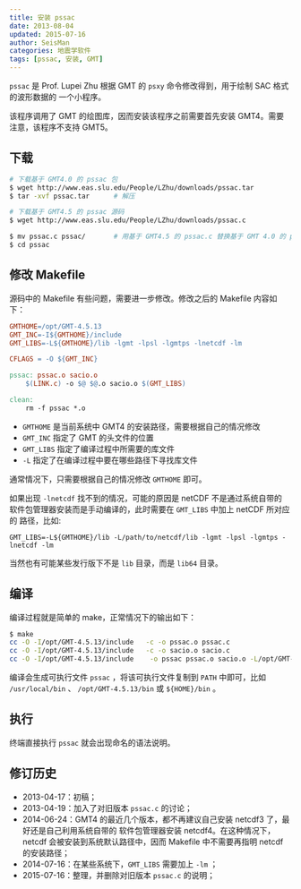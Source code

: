```yaml
---
title: 安装 pssac
date: 2013-08-04
updated: 2015-07-16
author: SeisMan
categories: 地震学软件
tags: [pssac, 安装, GMT]
---
```


`pssac` 是 Prof. Lupei Zhu 根据 GMT 的 `psxy` 命令修改得到，用于绘制 SAC 格式的波形数据的
一个小程序。

该程序调用了 GMT 的绘图库，因而安装该程序之前需要首先安装 GMT4。需要注意，该程序不支持 GMT5。

<!--more-->

## 下载

``` bash
# 下载基于 GMT4.0 的 pssac 包
$ wget http://www.eas.slu.edu/People/LZhu/downloads/pssac.tar
$ tar -xvf pssac.tar      # 解压

# 下载基于 GMT4.5 的 pssac 源码
$ wget http://www.eas.slu.edu/People/LZhu/downloads/pssac.c

$ mv pssac.c pssac/       # 用基于 GMT4.5 的 pssac.c 替换基于 GMT 4.0 的 pssac.c
$ cd pssac
```

## 修改 Makefile

源码中的 Makefile 有些问题，需要进一步修改。修改之后的 Makefile 内容如下：

``` makefile
GMTHOME=/opt/GMT-4.5.13
GMT_INC=-I${GMTHOME}/include
GMT_LIBS=-L${GMTHOME}/lib -lgmt -lpsl -lgmtps -lnetcdf -lm

CFLAGS = -O ${GMT_INC}

pssac: pssac.o sacio.o
    $(LINK.c) -o $@ $@.o sacio.o $(GMT_LIBS)

clean:
    rm -f pssac *.o
```

- `GMTHOME` 是当前系统中 GMT4 的安装路径，需要根据自己的情况修改
- `GMT_INC` 指定了 GMT 的头文件的位置
- `GMT_LIBS` 指定了编译过程中所需要的库文件
- `-L` 指定了在编译过程中要在哪些路径下寻找库文件

通常情况下，只需要根据自己的情况修改 `GMTHOME` 即可。

如果出现 `-lnetcdf` 找不到的情况，可能的原因是 netCDF 不是通过系统自带的
软件包管理器安装而是手动编译的，此时需要在 `GMT_LIBS` 中加上 netCDF 所对应的
路径，比如:

    GMT_LIBS=-L${GMTHOME}/lib -L/path/to/netcdf/lib -lgmt -lpsl -lgmtps -lnetcdf -lm

当然也有可能某些发行版下不是 `lib` 目录，而是 `lib64` 目录。

## 编译

编译过程就是简单的 make，正常情况下的输出如下：

``` bash
$ make
cc -O -I/opt/GMT-4.5.13/include   -c -o pssac.o pssac.c
cc -O -I/opt/GMT-4.5.13/include   -c -o sacio.o sacio.c
cc -O -I/opt/GMT-4.5.13/include    -o pssac pssac.o sacio.o -L/opt/GMT-4.5.13/lib -lgmt -lpsl -lgmtps -lnetcdf -lm
```

编译会生成可执行文件 `pssac` ，将该可执行文件复制到 `PATH` 中即可，比如
`/usr/local/bin` 、 `/opt/GMT-4.5.13/bin` 或 `${HOME}/bin` 。

## 执行

终端直接执行 `pssac` 就会出现命名的语法说明。

## 修订历史

- 2013-04-17：初稿；
- 2013-04-19：加入了对旧版本 `pssac.c` 的讨论；
- 2014-06-24：GMT4 的最近几个版本，都不再建议自己安装 netcdf3 了，最好还是自己利用系统自带的
  软件包管理器安装 netcdf4。在这种情况下，netcdf 会被安装到系统默认路径中，因而 Makefile 中不需要再指明 netcdf 的安装路径；
- 2014-07-16：在某些系统下，`GMT_LIBS` 需要加上 `-lm` ；
- 2015-07-16：整理，并删除对旧版本 `pssac.c` 的说明；
